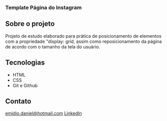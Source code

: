### Template Página do Instagram

## Sobre o projeto
Projeto de estudo elaborado para prática de posicionamento de elementos com a propriedade "display: grid, assim como reposicionamento da página de acordo com o tamanho da tela do usuário.

## Tecnologias

- HTML
- CSS
- Git e Github

## Contato

emidio.daniel@hotmail.com
[LinkedIn](https://www.linkedin.com/in/danielemidio1988/)